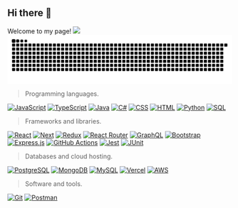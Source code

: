 ## Hi there 👋

Welcome to my page!
<img src="https://readme-typing-svg.herokuapp.com/?lines=Nicholas King;React%20Developer;AWS%20enthusiast;10%2B%20years%20of%20rich%20experience&font=Pacifico&center=true&width=650&height=120&color=58a6ff&vCenter=true&size=45%22">
<img align="center" src="https://raw.githubusercontent.com/plexpt/plexpt/snake/github-snake.svg">

> Programming languages.

<p>
    <a href="#"><img alt="JavaScript" src="https://img.shields.io/badge/JavaScript-F7DF1E.svg?logo=javascript&logoColor=black"></a>
    <a href="#"><img alt="TypeScript" src="https://img.shields.io/badge/TypeScript-007ACC.svg?logo=typescript&logoColor=white"></a>
    <a href="#"><img alt="Java" src="https://img.shields.io/badge/Java-007396.svg?logo=java&logoColor=white"></a>
    <a href="#"><img alt="C#" src="https://custom-icon-badges.herokuapp.com/badge/C%23-68217A.svg?logo=cs2&logoColor=white"></a>
    <a href="#"><img alt="CSS" src="https://img.shields.io/badge/CSS-1572B6.svg?logo=css3&logoColor=white"></a>
    <a href="#"><img alt="HTML" src="https://img.shields.io/badge/HTML-E34F26.svg?logo=html5&logoColor=white"></a>
    <a href="#"><img alt="Python" src="https://img.shields.io/badge/Python-14354C.svg?logo=python&logoColor=white"></a>
    <a href="#"><img alt="SQL" src="https://custom-icon-badges.herokuapp.com/badge/SQL-025E8C.svg?logo=database&logoColor=white"></a>
</p>

> Frameworks and libraries.

<p>
    <a href="#"><img alt="React" src="https://img.shields.io/badge/React-20232a.svg?logo=react&logoColor=%2361DAFB"></a>
    <a href="#"><img alt="Next" src="https://img.shields.io/badge/Next-ffffff.svg?logo=nextdotjs&logoColor=%23000000"></a>
    <a href="#"><img alt="Redux" src="https://img.shields.io/badge/Redux-F5F5F5.svg?logo=redux&logoColor=%23CA4245"></a>
    <a href="#"><img alt="React Router" src="https://img.shields.io/badge/React_Router-FAF3E0.svg?logo=reactrouter&logoColor=%23764ABC"></a>
    <a href="#"><img alt="GraphQL" src="https://img.shields.io/badge/GraphQL-F5F5F5.svg?logo=graphql&logoColor=%23E10098"></a>
    <a href="#"><img alt="Bootstrap" src="https://img.shields.io/badge/Bootstrap-7952B3.svg?logo=bootstrap&logoColor=white"></a>
    <a href="#"><img alt="Express.js" src="https://img.shields.io/badge/Express.js-404d59.svg?logo=express&logoColor=white"></a>
    <a href="#"><img alt="GitHub Actions" src="https://img.shields.io/badge/GitHub%20Actions-2671E5.svg?logo=github%20actions&logoColor=white"></a>
    <a href="#"><img alt="Jest" src="https://img.shields.io/badge/Jest-C21325.svg?logo=jest&logoColor=white"></a>
    <a href="#"><img alt="JUnit" src="https://custom-icon-badges.herokuapp.com/badge/JUnit-25A162.svg?logo=check-circle&logoColor=white"></a>
</p>

> Databases and cloud hosting.

<p>
    <a href="#"><img alt="PostgreSQL" src ="https://img.shields.io/badge/PostgreSQL-FAF3E0.svg?logo=postgresql&logoColor=%234169E1"></a>
    <a href="#"><img alt="MongoDB" src ="https://img.shields.io/badge/MongoDB-DFF7DF.svg?logo=mongodb&logoColor=%2347A248"></a>
    <a href="#"><img alt="MySQL" src="https://img.shields.io/badge/MySQL-F4E3D7.svg?logo=mysql&logoColor=%234479A1"></a>
    <a href="#"><img alt="Vercel" src="https://img.shields.io/badge/Vercel-D3D3D3.svg?logo=vercel&logoColor=%23000000"></a>
    <a href="#"><img alt="AWS" src="https://img.shields.io/badge/AWS-E0F7FA.svg?logo=amazonwebservices&logoColor=232F3E"></a>
</p>

> Software and tools.

<p>
    <a href="#"><img alt="Git" src="https://img.shields.io/badge/Git-F05033.svg?logo=git&logoColor=white"></a>
    <a href="#"><img alt="Postman" src="https://img.shields.io/badge/Postman-FF6C37?logo=postman&logoColor=white"></a>
</p>
